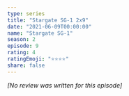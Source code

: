 ```yaml
---
type: series
title: "Stargate SG-1 2x9"
date: "2021-06-09T00:00:00"
name: "Stargate SG-1"
season: 2
episode: 9
rating: 4
ratingEmoji: "⭐️⭐️⭐️⭐️"
share: false
---
```


*[No review was written for this episode]*
